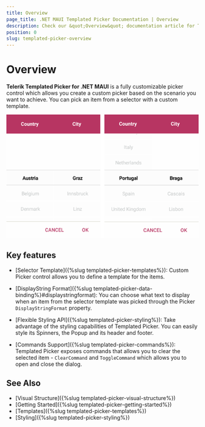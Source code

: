 ```yaml
---
title: Overview
page_title: .NET MAUI Templated Picker Documentation | Overview
description: Check our &quot;Overview&quot; documentation article for Telerik TemplatedPicker for .NET MAUI control.
position: 0
slug: templated-picker-overview
---
```


# Overview

**Telerik Templated Picker for .NET MAUI** is a fully customizable picker control which allows you create a custom picker based on the scenario you want to achieve. You can pick an item from a selector with a custom template. 

![Templated Picker Overview](images/templated_picker_overview.png)

## Key features

* [Selector Template]({%slug templated-picker-templates%}): Custom Picker control allows you to define a template for the items. 

* [DisplayString Format]({%slug templated-picker-data-binding%}#displaystringformat): You can choose what text to display when an item from the selector template was picked through the Picker `DisplayStringFormat` property.

* [Flexible Styling API]({%slug templated-picker-styling%}): Take advantage of the styling capabilities of Templated Picker. You can easily style its Spinners, the Popup and its header and footer. 

* [Commands Support]({%slug templated-picker-commands%}): Templated Picker exposes commands that allows you to clear the selected item - `ClearCommand` and `ToggleCommand` which allows you to open and close the dialog. 

## See Also

- [Visual Structure]({%slug templated-picker-visual-structure%})
- [Getting Started]({%slug templated-picker-getting-started%})
- [Templates]({%slug templated-picker-templates%})
- [Styling]({%slug templated-picker-styling%})